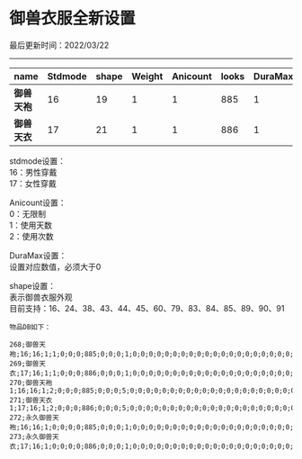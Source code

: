 # 御兽衣服全新设置

最后更新时间：2022/03/22

* * *

| **name** | **Stdmode** | **shape** | **Weight** | **Anicount** | **looks** | **DuraMax** |
|----------|-------------|-----------|------------|--------------|-----------|-------------|
| **御兽天袍** | 16          | 19        | 1          | 1            | 885       | 1           |
| **御兽天衣** | 17          | 21        | 1          | 1            | 886       | 1           |

  
stdmode设置：  
16：男性穿戴  
17：女性穿戴  
  
Anicount设置：  
0：无限制  
1：使用天数  
2：使用次数  
  
DuraMax设置：  
设置对应数值，必须大于0  
  
shape设置：  
表示御兽衣服外观  
目前支持：16、24、38、43、44、45、60、79、83、84、85、89、90、91  
  
```
物品DB如下：

268;御兽天袍;16;16;1;1;0;0;0;885;0;0;0;1;0;0;0;0;0;0;0;0;0;0;0;0;0;0;0;0;0;0;0;0;0;0;0;0;0;0;0;0;0;0;0;0;0;0;0;0;0;0;0;0;0;0;0;0;0;0;0;0;0;0;0;0;0;0;0;0;0;0;0;0;0;0;0;0;0;0;0;0;0;0;0;0;0;0;0;0;0;0;0;0;0;4000;5;0;0;0;0;246262
269;御兽天衣;17;16;1;1;0;0;0;886;0;0;0;1;0;0;0;0;0;0;0;0;0;0;0;0;0;0;0;0;0;0;0;0;0;0;0;0;0;0;0;0;0;0;0;0;0;0;0;0;0;0;0;0;0;0;0;0;0;0;0;0;0;0;0;0;0;0;0;0;0;0;0;0;0;0;0;0;0;0;0;0;0;0;0;0;0;0;0;0;0;0;0;0;0;4000;5;0;0;0;0;246262
270;御兽天袍1;16;16;1;2;0;0;0;885;0;0;0;5;0;0;0;0;0;0;0;0;0;0;0;0;0;0;0;0;0;0;0;0;0;0;0;0;0;0;0;0;0;0;0;0;0;0;0;0;0;0;0;0;0;0;0;0;0;0;0;0;0;0;0;0;0;0;0;0;0;0;0;0;0;0;0;0;0;0;0;0;0;0;0;0;0;0;0;0;0;0;0;0;0;4000;5;0;0;0;0;246262
271;御兽天衣1;17;16;1;2;0;0;0;886;0;0;0;5;0;0;0;0;0;0;0;0;0;0;0;0;0;0;0;0;0;0;0;0;0;0;0;0;0;0;0;0;0;0;0;0;0;0;0;0;0;0;0;0;0;0;0;0;0;0;0;0;0;0;0;0;0;0;0;0;0;0;0;0;0;0;0;0;0;0;0;0;0;0;0;0;0;0;0;0;0;0;0;0;0;4000;5;0;0;0;0;246262
272;永久御兽天袍;16;16;1;0;0;0;0;885;0;0;0;1;0;0;0;0;0;0;0;0;0;0;0;0;0;0;0;0;0;0;0;0;0;0;0;0;0;0;0;0;0;0;0;0;0;0;0;0;0;0;0;0;0;0;0;0;0;0;0;0;0;0;0;0;0;0;0;0;0;0;0;0;0;0;0;0;0;0;0;0;0;0;0;0;0;0;0;0;0;0;0;0;0;4000;5;0;0;0;0;0
273;永久御兽天衣;17;16;1;0;0;0;0;886;0;0;0;1;0;0;0;0;0;0;0;0;0;0;0;0;0;0;0;0;0;0;0;0;0;0;0;0;0;0;0;0;0;0;0;0;0;0;0;0;0;0;0;0;0;0;0;0;0;0;0;0;0;0;0;0;0;0;0;0;0;0;0;0;0;0;0;0;0;0;0;0;0;0;0;0;0;0;0;0;0;0;0;0;0;4000;5;0;0;0;0;0

```
